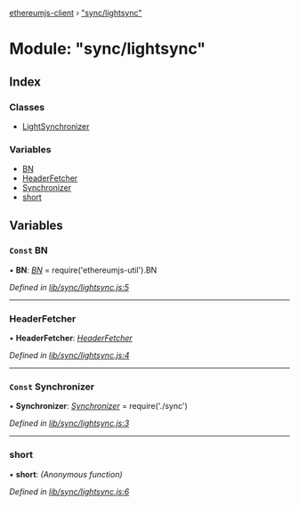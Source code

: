 [ethereumjs-client](../README.md) › ["sync/lightsync"](_sync_lightsync_.md)

# Module: "sync/lightsync"

## Index

### Classes

* [LightSynchronizer](../classes/_sync_lightsync_.lightsynchronizer.md)

### Variables

* [BN](_sync_lightsync_.md#const-bn)
* [HeaderFetcher](_sync_lightsync_.md#headerfetcher)
* [Synchronizer](_sync_lightsync_.md#const-synchronizer)
* [short](_sync_lightsync_.md#short)

## Variables

### `Const` BN

• **BN**: *[BN](_blockchain_chain_.md#bn)* = require('ethereumjs-util').BN

*Defined in [lib/sync/lightsync.js:5](https://github.com/ethereumjs/ethereumjs-client/blob/master/lib/sync/lightsync.js#L5)*

___

###  HeaderFetcher

• **HeaderFetcher**: *[HeaderFetcher](../classes/_sync_fetcher_headerfetcher_.headerfetcher.md)*

*Defined in [lib/sync/lightsync.js:4](https://github.com/ethereumjs/ethereumjs-client/blob/master/lib/sync/lightsync.js#L4)*

___

### `Const` Synchronizer

• **Synchronizer**: *[Synchronizer](../classes/_sync_sync_.synchronizer.md)* = require('./sync')

*Defined in [lib/sync/lightsync.js:3](https://github.com/ethereumjs/ethereumjs-client/blob/master/lib/sync/lightsync.js#L3)*

___

###  short

• **short**: *(Anonymous function)*

*Defined in [lib/sync/lightsync.js:6](https://github.com/ethereumjs/ethereumjs-client/blob/master/lib/sync/lightsync.js#L6)*
